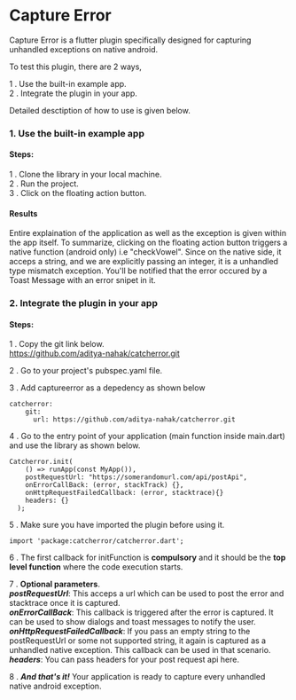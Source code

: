 
# Capture Error

Capture Error is a flutter plugin specifically designed for capturing unhandled exceptions on native android. 

To test this plugin, there are 2 ways,

1 . Use the built-in example app.  
2 . Integrate the plugin in your app.

Detailed desctiption of how to use is given below.

### 1. Use the built-in example app

#### Steps:
1 . Clone the library in your local machine.  
2 . Run the project.  
3 . Click on the floating action button.

#### Results
Entire explaination of the application as well as the exception is given within the app itself. To summarize, clicking on the floating action button triggers a native function (android only) i.e "checkVowel". Since on the native side, it acceps a string, and we are explicitly passing an integer, it is a unhandled type mismatch exception. You'll be notified that the error occured by a Toast Message with an error snipet in it. 

### 2. Integrate the plugin in your app
#### Steps:
1 . Copy the git link below.  
https://github.com/aditya-nahak/catcherror.git  

2 . Go to your project's pubspec.yaml file.  

3 . Add captureerror as a depedency as shown below
```
catcherror:   
    git:
      url: https://github.com/aditya-nahak/catcherror.git
```

4 . Go to the entry point of your application (main function inside main.dart) and use the library as shown below.
```
Catcherror.init(
    () => runApp(const MyApp()),
    postRequestUrl: "https://somerandomurl.com/api/postApi",
    onErrorCallBack: (error, stackTrack) {},
    onHttpRequestFailedCallback: (error, stacktrace){}
    headers: {}
  );
```

5 . Make sure you have imported the plugin before using it. 
```
import 'package:catcherror/catcherror.dart';
```

6 .  The first callback for initFunction is **compulsory** and it should be the **top level function** where the code execution starts.

7 .  **Optional parameters**.  
     ***postRequestUrl***: This acceps a url which can be used to post the error and stacktrace once it is captured.  
     ***onErrorCallBack***: This callback is triggered after the error is captured. It can be used to show dialogs and toast messages to notify the user.
     ***onHttpRequestFailedCallback***: If you pass an empty string to the postRequestUrl or some not supported string, it again is captured as a unhandled native exception. This callback can be used in that scenario.
     ***headers***: You can pass headers for your post request api here.   

8 .  ***And that's it!*** Your application is ready to capture every unhandled native android exception.
